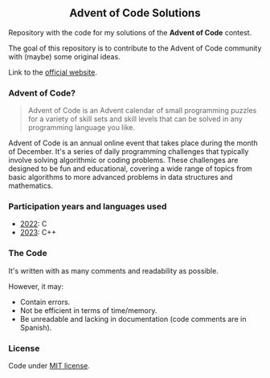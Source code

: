 <div align="center">
    <h2>Advent of Code Solutions</h2>
</div>

Repository with the code for my solutions of the **Advent of Code** contest.

The goal of this repository is to contribute to the Advent of Code community with (maybe) some original ideas.

Link to the [official website](https://adventofcode.com/).

### Advent of Code?

> Advent of Code is an Advent calendar of small programming puzzles for a variety of skill sets and skill levels that can be solved in any programming language you like.

Advent of Code is an annual online event that takes place during the month of December. It's a series of daily programming challenges that typically involve solving algorithmic or coding problems. These challenges are designed to be fun and educational, covering a wide range of topics from basic algorithms to more advanced problems in data structures and mathematics.

### Participation years and languages used
 - [2022](https://adventofcode.com/2022): C
 - [2023](https://adventofcode.com/2023): C++

### The Code

It's written with as many comments and readability as possible.

However, it may:

 - Contain errors.
 - Not be efficient in terms of time/memory.
 - Be unreadable and lacking in documentation (code comments are in Spanish).

### License
Code under [MIT license](https://github.com/CLozano03/myAoC/blob/main/LICENSE).

